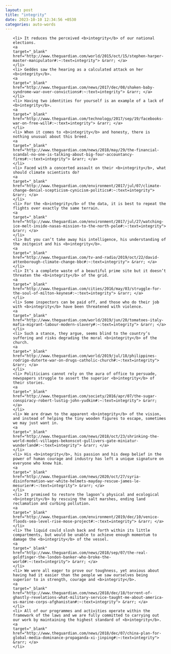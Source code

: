 ```yaml
---
layout: post
title: "integrity"
date: 2023-10-10 12:34:56 +0530
categories: auto-words
---
```

<ol>

    <li> It reduces the perceived <b>integrity</b> of our national elections.
    <a 
    target="_blank" 
    href="http://www.theguardian.com/world/2015/oct/15/stephen-harper-master-manipulator#:~:text=integrity"> &rarr; </a>
    </li>
    <li> Geddes saw the hearing as a calculated attack on her <b>integrity</b>.
    <a 
    target="_blank" 
    href="http://www.theguardian.com/news/2017/dec/08/shaken-baby-syndrome-war-over-convictions#:~:text=integrity"> &rarr; </a>
    </li>
    <li> Having two identities for yourself is an example of a lack of <b>integrity</b>.
    <a 
    target="_blank" 
    href="http://www.theguardian.com/technology/2017/sep/19/facebooks-war-on-free-will#:~:text=integrity"> &rarr; </a>
    </li>
    <li> When it comes to <b>integrity</b> and honesty, there is nothing unusual about this breed.
    <a 
    target="_blank" 
    href="http://www.theguardian.com/news/2018/may/29/the-financial-scandal-no-one-is-talking-about-big-four-accountancy-firms#:~:text=integrity"> &rarr; </a>
    </li>
    <li> Faced with a concerted assault on their <b>integrity</b>, what should climate scientists do?
    <a 
    target="_blank" 
    href="http://www.theguardian.com/environment/2017/jul/07/climate-change-denial-scepticism-cynicism-politics#:~:text=integrity"> &rarr; </a>
    </li>
    <li> For the <b>integrity</b> of the data, it is best to repeat the flights over exactly the same terrain.
    <a 
    target="_blank" 
    href="http://www.theguardian.com/environment/2017/jul/27/watching-ice-melt-inside-nasas-mission-to-the-north-pole#:~:text=integrity"> &rarr; </a>
    </li>
    <li> But you can’t take away his intelligence, his understanding of the zeitgeist and his <b>integrity</b>.
    <a 
    target="_blank" 
    href="http://www.theguardian.com/tv-and-radio/2019/oct/22/david-attenborough-climate-change-bbc#:~:text=integrity"> &rarr; </a>
    </li>
    <li> It’s a complete waste of a beautiful prime site but it doesn’t threaten the <b>integrity</b> of the grid.
    <a 
    target="_blank" 
    href="http://www.theguardian.com/cities/2016/may/03/struggle-for-the-soul-of-milton-keynes#:~:text=integrity"> &rarr; </a>
    </li>
    <li> Some inspectors can be paid off, and those who do their job with <b>integrity</b> have been threatened with violence.
    <a 
    target="_blank" 
    href="http://www.theguardian.com/world/2019/jun/20/tomatoes-italy-mafia-migrant-labour-modern-slavery#:~:text=integrity"> &rarr; </a>
    </li>
    <li> Such a stance, they argue, seems blind to the country’s suffering and risks degrading the moral <b>integrity</b> of the church.
    <a 
    target="_blank" 
    href="http://www.theguardian.com/world/2019/jul/18/philippines-rodrigo-duterte-war-on-drugs-catholic-church#:~:text=integrity"> &rarr; </a>
    </li>
    <li> Politicians cannot rely on the aura of office to persuade, newspapers struggle to assert the superior <b>integrity</b> of their stories.
    <a 
    target="_blank" 
    href="http://www.theguardian.com/society/2016/apr/07/the-sugar-conspiracy-robert-lustig-john-yudkin#:~:text=integrity"> &rarr; </a>
    </li>
    <li> We are drawn to the apparent <b>integrity</b> of the vision, and instead of helping the tiny wooden figures to escape, sometimes we may just want in.
    <a 
    target="_blank" 
    href="http://www.theguardian.com/news/2018/oct/23/shrinking-the-world-model-villages-bekonscot-gullivers-gate-miniatur-wunderland#:~:text=integrity"> &rarr; </a>
    </li>
    <li> His <b>integrity</b>, his passion and his deep belief in the power of human courage and industry has left a unique signature on everyone who knew him.
    <a 
    target="_blank" 
    href="http://www.theguardian.com/news/2020/oct/27/syria-disinformation-war-white-helmets-mayday-rescue-james-le-mesurier#:~:text=integrity"> &rarr; </a>
    </li>
    <li> It promised to restore the lagoon’s physical and ecological <b>integrity</b> by rescuing the salt marshes, ending land reclamation and curbing pollution.
    <a 
    target="_blank" 
    href="http://www.theguardian.com/environment/2019/dec/10/venice-floods-sea-level-rise-mose-project#:~:text=integrity"> &rarr; </a>
    </li>
    <li> The liquid could slosh back and forth within its little compartments, but would be unable to achieve enough momentum to damage the <b>integrity</b> of the vessel.
    <a 
    target="_blank" 
    href="http://www.theguardian.com/news/2018/sep/07/the-real-goldfinger-the-london-banker-who-broke-the-world#:~:text=integrity"> &rarr; </a>
    </li>
    <li> We were all eager to prove our toughness, yet anxious about having had it easier than the people we saw ourselves being superior to in strength, courage and <b>integrity</b>.
    <a 
    target="_blank" 
    href="http://www.theguardian.com/news/2018/dec/18/torrent-of-ghastly-revelations-what-military-service-taught-me-about-america-us-marine-corps-afghanistan#:~:text=integrity"> &rarr; </a>
    </li>
    <li> All of our programmes and activities operate within the framework of the laws and we are fully committed to carrying out our work by maintaining the highest standard of <b>integrity</b>.
    <a 
    target="_blank" 
    href="http://www.theguardian.com/news/2018/dec/07/china-plan-for-global-media-dominance-propaganda-xi-jinping#:~:text=integrity"> &rarr; </a>
    </li>